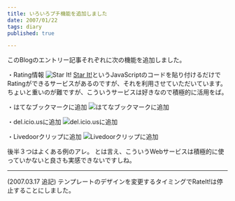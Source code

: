 ```yaml
---
title: いろいろプチ機能を追加しました
date: 2007/01/22
tags: diary
published: true

---
```


このBlogのエントリー記事それぞれに次の機能を追加しました。

・Rating情報
<img src="http://blog.katsuma.tv/images/starit.gif" alt="Star It!" />
<a href="http://star.recompile.net/">Star It!</a>というJavaScriptのコードを貼り付けるだけでRatingができるサービスがあるのですが、それを利用させていただいています。ちょいと重いのが難ですが、こういうサービスは好きなので積極的に活用をば。


・はてなブックマークに追加
<img src="http://blog.katsuma.tv/images/b_hatena.gif" alt="はてなブックマークに追加" />


・del.icio.usに追加
<img src="http://blog.katsuma.tv/images/b_delicious.gif" alt="del.icio.usに追加" />


・Livedoorクリップに追加
<img src="http://blog.katsuma.tv/images/b_livedoorclip.gif" alt="Livedoorクリップに追加" />

後半３つはよくある例のアレ。
とは言え、こういうWebサービスは積極的に使っていかないと良さも実感できないですしね。

---

(2007.03.17 追記)
テンプレートのデザインを変更するタイミングでRateIt!は停止することにしました。

